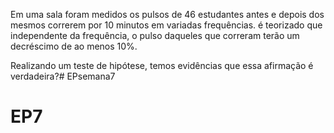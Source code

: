 Em uma sala foram medidos os pulsos de 46 estudantes antes e depois dos mesmos correrem por 10 minutos em variadas frequências.
é teorizado que independente da frequência, o pulso daqueles que correram terão um decréscimo de
ao menos 10%.

Realizando um teste de hipótese, temos evidências que essa afirmação é verdadeira?# EPsemana7
# EP7
